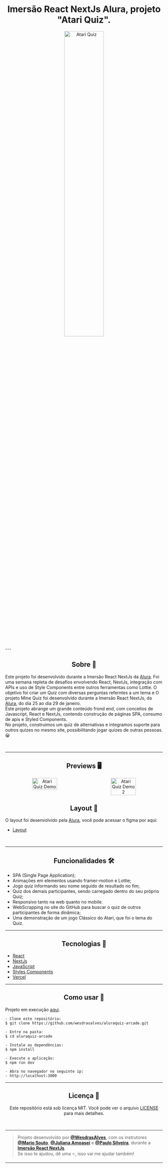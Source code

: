 <h1 align="center">Imersão React NextJs Alura, projeto "Atari Quiz".</h1>

<p align="center">
      <img src="https://aluraquiz-arcade.wesdrasalves.vercel.app/bg.jpg" width="50%" alt="Atari Quiz"/>
</p>---

<h2 align="center">Sobre 📖</h2>
   
   <p>
      Este projeto foi desenvolvido durante a Imersão React NextJs da <a href="https://www.alura.com.br/">Alura</a>.
      Foi uma semana repleta de desafios envolvendo React, NextJs, integração com APIs e uso de Style Components entre outros ferramentas como Lottie.
      O objetivo foi criar um Quiz com diversas perguntas referntes a um tema e 
      O projeto Mine Quiz foi desenvolvido durante a Imersão React NextJs, da <a href="https://www.alura.com.br/">Alura</a>, do dia 25 ao dia 29 de janeiro.<br>
      Este projeto abrange um grande conteúdo frond end, com conceitos de Javascript, React e NextJs, contendo construção de páginas SPA, consumo de apis e Styled Components.<br>
      No projeto, construimos um quiz de alternativas e integramos suporte para outros quizes no mesmo site, possibilitando jogar quizes de outras pessoas. 😀<br>
   </p><br>

---

<h2 align="center">Previews 🖥️</h2>

   <p align="center" style="display:flex; justify-content:space-around; ">
      <img src="https://raw.githubusercontent.com/wesdrasalves/aluraquiz-arcade/main/src/imgs/gif1.gif" width="40%" alt="Atari Quiz Demo"/>
      <img src="https://raw.githubusercontent.com/wesdrasalves/aluraquiz-arcade/main/src/imgs/gif2.gif" width="40%" alt="Atari Quiz Demo 2"/>
   </p>

<h2 align="center">Layout 🎨</h2>

   <p >
      O layout foi desenvolvido pela <a href="https://www.alura.com.br/">
      Alura</a>, você pode acessar o figma por aqui:
      
   - <a href="https://www.figma.com/file/cg1MIzSRRss8ggpypQbmdD/AluraQuiz?node-id=0%3A1">Layout</a> 
   </p><br>

---

<h2 align="center">Funcionalidades 🛠️</h2>


- SPA (Single Page Application);
- Animações em elementos usando framer-motion e Lottie;
- Jogo quiz informando seu nome seguido de resultado no fim;
- Quiz dos demais participantes, sendo carregado dentro do seu próprio Quiz;
- Responsivo tanto na web quanto no mobile.<br>
- WebScrapping no site do GitHub para buscar o quiz de outros participantes de forma dinâmica;
- Uma demonstração de um jogo Clássico do Atari, que foi o tema do Quiz.
---

<h2 align="center">Tecnologias 🚀</h2>

- [React](https://reactjs.org/)
- [NextJs](https://nextjs.org/)
- [JavaScript](https://www.javascript.com/)
- [Styles Components](https://styled-components.com/)
- [Vercel](https://vercel.com/dashboard)

---

<h2 align="center">Como usar 🤔</h2>

   Projeto em execução <a href="https://aluraquiz-arcade.wesdrasalves.vercel.app/" target="_blank">aqui</a>.

   ```
   - Clone este repositório:
   $ git clone https://github.com/wesdrasalves/aluraquiz-arcade.git

   - Entre na pasta:
   $ cd aluraquiz-arcade

   - Instale as dependências:
   $ npm install

   - Execute a aplicação:
   $ npm run dev

   - Abra no navegador no seguinte ip:
   - http://localhost:3000

   ```

---

<h2 align="center">Licença 📝</h2>

<p align="center">
   Este repositório está sob licença MIT. Você pode ver o arquivo <a href="https://github.com/LukeFlame/minequiz/blob/main/LICENSE" >LICENSE</a> para mais detalhes.
</p><br>

---

> Projeto desenvolvido por **[@WesdrasAlves](https://github.com/wesdrasalves)**, com os instrutores **[@Mario Souto](https://twitter.com/omariosouto)**, **[@Juliana Amoasei](https://twitter.com/aquijuz)** e **[@Paulo Silveira](https://twitter.com/paulo_caelum)**, durante a **[Imersão React NextJs](https://www.alura.com.br/)**. <br> 
> Se isso te ajudou, dê uma ⭐, isso vai me ajudar também! <br>

---
